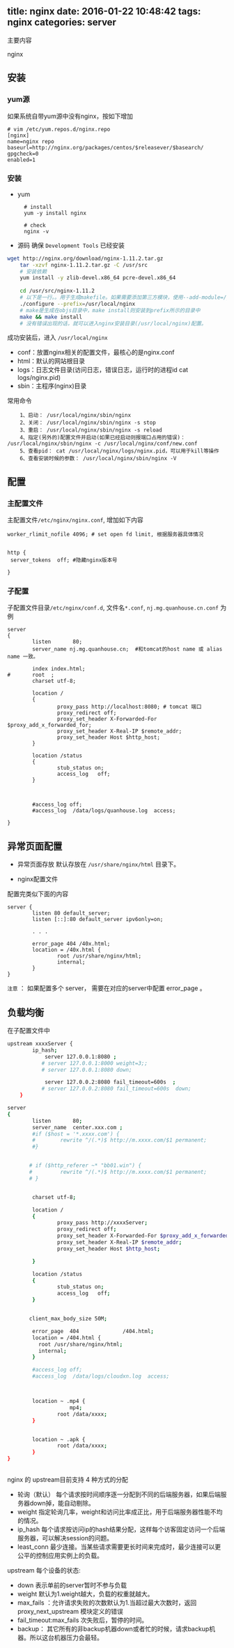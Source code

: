 title: nginx
date: 2016-01-22 10:48:42
tags: nginx
categories: server
---
主要内容

nginx

<!-- more -->

## 安装
### yum源
如果系统自带yum源中没有nginx，按如下增加
```
# vim /etc/yum.repos.d/nginx.repo
[nginx]
name=nginx repo
baseurl=http://nginx.org/packages/centos/$releasever/$basearch/
gpgcheck=0
enabled=1
```

### 安装
+ yum

		# install
		yum -y install nginx
		
		# check
		nginx -v



+ 源码
确保 `Development Tools` 已经安装
```bash
wget http://nginx.org/download/nginx-1.11.2.tar.gz
    tar -xzvf nginx-1.11.2.tar.gz -C /usr/src
    # 安装依赖
    yum install -y zlib-devel.x86_64 pcre-devel.x86_64
    
    cd /usr/src/nginx-1.11.2
    # 以下是一行。。用于生成makefile。如果需要添加第三方模块，使用--add-module=/path/module1的方法编译
    ./configure --prefix=/usr/local/nginx 
    # make是生成在objs目录中，make install则安装到prefix所示的目录中
    make && make install
    # 没有错误出现的话，就可以进入nginx安装目录(/usr/local/nginx)配置。

```

成功安装后，进入 `/usr/local/nginx`
- conf：放置nginx相关的配置文件，最核心的是nginx.conf
- html：默认的网站根目录
- logs：日志文件目录(访问日志，错误日志，运行时的进程id cat logs/nginx.pid)
- sbin：主程序(nginx)目录

常用命令

        1、启动： /usr/local/nginx/sbin/nginx
        2、关闭： /usr/local/nginx/sbin/nginx -s stop
        3、重启： /usr/local/nginx/sbin/nginx -s reload
        4、指定(另外的)配置文件并启动(如果已经启动则报端口占用的错误)： /usr/local/nginx/sbin/nginx -c /usr/local/nginx/conf/new.conf
        5、查看pid： cat /usr/local/nginx/logs/nginx.pid，可以用于kill等操作
        6、查看安装时候的参数： /usr/local/nginx/sbin/nginx -V


## 配置

### 主配置文件
主配置文件`/etc/nginx/nginx.conf`, 增加如下内容
```
worker_rlimit_nofile 4096; # set open fd limit, 根据服务器具体情况


http {
 server_tokens  off; #隐藏nginx版本号

}
```

### 子配置
子配置文件目录`/etc/nginx/conf.d`, 文件名`*.conf`, `nj.mg.quanhouse.cn.conf` 为例
```
server
{
        listen       80;
        server_name nj.mg.quanhouse.cn;  #和tomcat的host name 或 alias name 一致。

        index index.html;
#       root  ;
        charset utf-8;

        location /
        {
                proxy_pass http://localhost:8080; # tomcat 端口
                proxy_redirect off;
                proxy_set_header X-Forwarded-For $proxy_add_x_forwarded_for;
                proxy_set_header X-Real-IP $remote_addr;
                proxy_set_header Host $http_host;
        }

        location /status
        {
                stub_status on;
                access_log   off;
        }

        

        #access_log off;
        #access_log  /data/logs/quanhouse.log  access;

}
```


## 异常页面配置
* 异常页面存放
默认存放在 `/usr/share/nginx/html` 目录下。

* nginx配置文件

配置完类似下面的内容

```
server {
        listen 80 default_server;
        listen [::]:80 default_server ipv6only=on;

        . . .

        error_page 404 /40x.html;
        location = /40x.html {
                root /usr/share/nginx/html;
                internal;
        }
}
```

`注意` ： 如果配置多个 server， 需要在对应的server中配置 error_page 。

## 负载均衡
在子配置文件中 

```bash
upstream xxxxServer {
        ip_hash;
            server 127.0.0.1:8080 ;
           # server 127.0.0.1:8000 weight=3;;
           # server 127.0.0.1:8080 down;

            server 127.0.0.2:8080 fail_timeout=600s  ;
           # server 127.0.0.2:8080 fail_timeout=600s  down;
    }

server
{
        listen       80;
        server_name  center.xxx.com ;
        #if ($host = '*.xxxx.com') {
        #        rewrite ^/(.*)$ http://m.xxxx.com/$1 permanent;
        #}


       # if ($http_referer ~* "bb01.win") {
       #         rewrite ^/(.*)$ http://m.xxxx.com/$1 permanent;
       # }


        charset utf-8;

        location /
        {
                proxy_pass http://xxxxServer;
                proxy_redirect off;
                proxy_set_header X-Forwarded-For $proxy_add_x_forwarded_for;
                proxy_set_header X-Real-IP $remote_addr;
                proxy_set_header Host $http_host;

        }

        location /status
        {
                stub_status on;
                access_log   off;
        }


       client_max_body_size 50M;

        error_page  404              /404.html;
        location = /404.html {
          root /usr/share/nginx/html;
          internal;
        }

        #access_log off;
        #access_log  /data/logs/cloudxn.log  access;



        location ~ .mp4 {
                    mp4;
                root /data/xxxx;
        }


        location ~ .apk {
                root /data/xxxx;
        }
}
     

```

nginx 的 upstream目前支持 4 种方式的分配 
+ 轮询（默认） 
      每个请求按时间顺序逐一分配到不同的后端服务器，如果后端服务器down掉，能自动剔除。 
+ weight 
      指定轮询几率，weight和访问比率成正比，用于后端服务器性能不均的情况。 
+ ip_hash 
      每个请求按访问ip的hash结果分配，这样每个访客固定访问一个后端服务器，可以解决session的问题。  
+ least_conn
      最少连接。当某些请求需要更长时间来完成时，最少连接可以更公平的控制应用实例上的负载。


upstream 每个设备的状态:

+ down 表示单前的server暂时不参与负载 
+ weight  默认为1.weight越大，负载的权重就越大。 
+ max_fails ：允许请求失败的次数默认为1.当超过最大次数时，返回proxy_next_upstream 模块定义的错误 
+ fail_timeout:max_fails 次失败后，暂停的时间。 
+ backup： 其它所有的非backup机器down或者忙的时候，请求backup机器。所以这台机器压力会最轻。
